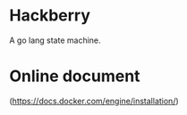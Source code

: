 # Hackberry
A go lang state machine.

# Online document
(https://docs.docker.com/engine/installation/)
